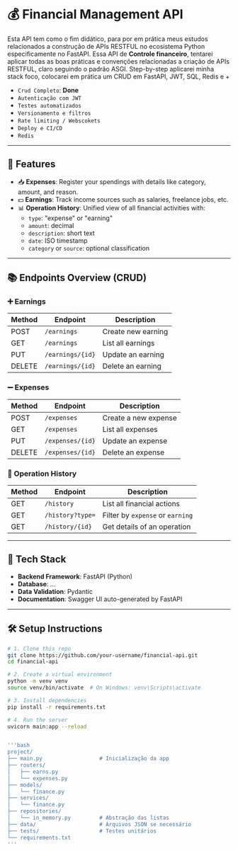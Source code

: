 # 💰 Financial Management API
Esta API tem como o fim didático, para por em prática meus estudos relacionados a construção de APIs RESTFUL no ecosistema Python especificamente no FastAPI.
Essa API de **Controle financeiro**, tentarei aplicar todas as boas práticas e convenções relacionadas a criação de APIs RESTFUL, claro seguindo o padrão ASGI.
Step-by-step aplicarei minha stack foco, colocarei em prática um CRUD em FastAPI, JWT, SQL, Redis e +

  - `Crud Completo`: **Done**
  - `Autenticação com JWT`
  - `Testes automatizados`
  - `Versionamento e filtros`
  - `Rate limiting / Webscokets`
  - `Deploy e CI/CD`
  - `Redis`

---

## 🚀 Features

- 📥 **Expenses**: Register your spendings with details like category, amount, and reason.
- 💵 **Earnings**: Track income sources such as salaries, freelance jobs, etc.
- 📊 **Operation History**: Unified view of all financial activities with:
  - `type`: "expense" or "earning"
  - `amount`: decimal
  - `description`: short text
  - `date`: ISO timestamp
  - `category` or `source`: optional classification

---

## 📚 Endpoints Overview (CRUD)

### ➕ Earnings

| Method | Endpoint        | Description              |
|--------|-----------------|--------------------------|
| POST   | `/earnings`     | Create new earning       |
| GET    | `/earnings`     | List all earnings        |
| PUT    | `/earnings/{id}`| Update an earning        |
| DELETE | `/earnings/{id}`| Delete an earning        |

### ➖ Expenses

| Method | Endpoint        | Description              |
|--------|-----------------|--------------------------|
| POST   | `/expenses`     | Create a new expense     |
| GET    | `/expenses`     | List all expenses        |
| PUT    | `/expenses/{id}`| Update an expense        |
| DELETE | `/expenses/{id}`| Delete an expense        |

### 📜 Operation History

| Method | Endpoint         | Description                |
|--------|------------------|----------------------------|
| GET    | `/history`       | List all financial actions |
| GET    | `/history?type=` | Filter by `expense` or `earning` |
| GET    | `/history/{id}`  | Get details of an operation |

---

## 🧱 Tech Stack

- **Backend Framework**: FastAPI (Python)
- **Database**: ...
- **Data Validation**: Pydantic
- **Documentation**: Swagger UI auto-generated by FastAPI

---

## 🛠 Setup Instructions

```bash
# 1. Clone this repo
git clone https://github.com/your-username/financial-api.git
cd financial-api

# 2. Create a virtual environment
python -m venv venv
source venv/bin/activate  # On Windows: venv\Scripts\activate

# 3. Install dependencies
pip install -r requirements.txt

# 4. Run the server
uvicorn main:app --reload


'''bash
project/
├── main.py                  # Inicialização da app
├── routers/
│   ├── earns.py
│   └── expenses.py
├── models/
│   └── finance.py
├── services/
│   └── finance.py
├── repositories/
│   └── in_memory.py         # Abstração das listas
├── data/                    # Arquivos JSON se necessário
├── tests/                   # Testes unitários
└── requirements.txt
'''